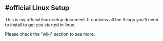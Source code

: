 #official Linux Setup
-----
This is my official linux setup document.
It contains all the things you'll need to install to get you started in linux.

Please check the "wiki" section to see more.